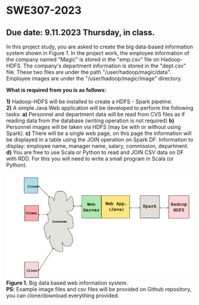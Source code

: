 # SWE307-2023
## Due date: 9.11.2023 Thursday, in class.

In this project study, you are asked to create the big data-based information system shown in Figure 1. In the project work, the employee information of the company named "Magic" is stored in the "emp.csv" file on Hadoop-HDFS. The company's department information is stored in the "dept.csv" file. These two files are under the path "/user/hadoop/magic/data". Employee images are under the "/user/hadoop/magic/image" directory. 

**What is required from you is as follows:**

**1)** Hadoop-HDFS will be installed to create a HDFS - Spark pipeline.
<br>
**2)** A simple Java Web application will be developed to perform the following tasks:
	**a)** Personnel and department data will be read from CVS files as if reading data 	from the database (writing operation is not required)
	**b)** Personnel images will be taken via HDFS (may be with or without using Spark).
	**c)** There will be a single web page, on this page the information will be displayed in 	a table using the JOIN operation on Spark DF. Information to display: employee 	name, manager name, salary, commission, department.
	**d)** You are free to use Scala or Python to read and JOIN CSV data on DF with RDD. 	For this you will need to write a small program in Scala (or Python).

![Project architecture.](SWE307-pro1.png)
<br>
**Figure 1.** Big data based web information system.
<br>
**PS:** Example image files and csv files will be provided on Github repository, you can clone/download everything provided. 
